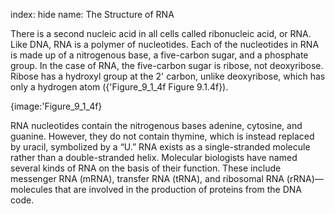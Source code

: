 index: hide
name: The Structure of RNA

There is a second nucleic acid in all cells called ribonucleic acid, or RNA. Like DNA, RNA is a polymer of nucleotides. Each of the nucleotides in RNA is made up of a nitrogenous base, a five-carbon sugar, and a phosphate group. In the case of RNA, the five-carbon sugar is ribose, not deoxyribose. Ribose has a hydroxyl group at the 2' carbon, unlike deoxyribose, which has only a hydrogen atom ({'Figure_9_1_4f Figure 9.1.4f}).


{image:'Figure_9_1_4f}
        

RNA nucleotides contain the nitrogenous bases adenine, cytosine, and guanine. However, they do not contain thymine, which is instead replaced by uracil, symbolized by a “U.” RNA exists as a single-stranded molecule rather than a double-stranded helix. Molecular biologists have named several kinds of RNA on the basis of their function. These include messenger RNA (mRNA), transfer RNA (tRNA), and ribosomal RNA (rRNA)—molecules that are involved in the production of proteins from the DNA code.
